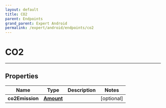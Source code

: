 ```yaml
---
layout: default
title: CO2
parent: Endpoints
grand_parent: Expert Android
permalink: /expert/android/endpoints/co2
---
```


# CO2

---

## Properties

| Name | Type | Description | Notes
| ------------ | ------------- | ------------- | -------------
**co2Emission** | [**Amount**](/navitia_sdk_docs/expert/android/endpoints/amount) |  |  [optional]



